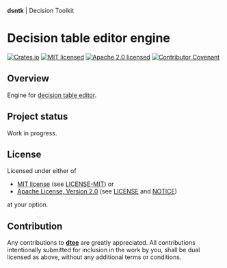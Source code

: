 **dsntk** | Decision Toolkit

# Decision table editor engine

[![Crates.io][crates-badge]][crates-url]
[![MIT licensed][mit-badge]][mit-license-url]
[![Apache 2.0 licensed][apache-badge]][apache-license-url]
[![Contributor Covenant][cc-badge]][cc-url]

[crates-badge]: https://img.shields.io/crates/v/dtee.svg
[crates-url]: https://crates.io/crates/dtee
[mit-badge]: https://img.shields.io/badge/License-MIT-blue.svg
[mit-url]: https://opensource.org/licenses/MIT
[mit-license-url]: https://github.com/DecisionToolkit/dte/blob/main/LICENSE-MIT
[apache-badge]: https://img.shields.io/badge/License-Apache%202.0-blue.svg
[apache-url]: https://www.apache.org/licenses/LICENSE-2.0
[apache-license-url]: https://github.com/DecisionToolkit/dte/blob/main/LICENSE
[apache-notice-url]: https://github.com/DecisionToolkit/dte/blob/main/NOTICE
[cc-badge]: https://img.shields.io/badge/Contributor%20Covenant-2.1-4baaaa.svg
[cc-url]: https://github.com/dsntk/DecisionToolkit/dte/main/CODE_OF_CONDUCT.md
[repository-url]: https://github.com/DecisionToolkit/dte

## Overview

Engine for [decision table editor](https://crates.io/crates/dte).

## Project status

Work in progress.

## License

Licensed under either of

- [MIT license][mit-url] (see [LICENSE-MIT][mit-license-url]) or
- [Apache License, Version 2.0][apache-url] (see [LICENSE][apache-license-url] and [NOTICE][apache-notice-url])

at your option.

## Contribution

Any contributions to [**dtee**][repository-url] are greatly appreciated.
All contributions intentionally submitted for inclusion in the work by you,
shall be dual licensed as above, without any additional terms or conditions.
